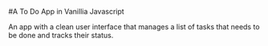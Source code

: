 #A To Do App in Vanillia Javascript

An app with a clean user interface that manages a list of tasks that needs to be done and tracks their status.
